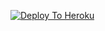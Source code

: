 [![Deploy To Heroku](https://www.herokucdn.com/deploy/button.svg)](https://heroku.com/deploy?template=https://github.com/nirajrathor/Newtoncais-txt)
